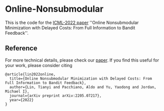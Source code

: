 # Online-Nonsubmodular

This is the code for the [ICML-2022 paper](https://arxiv.org/abs/2205.07217) ''Online Nonsubmodular Minimization with Delayed Costs: From Full Information to Bandit Feedback''.

## Reference
For more technical details, please check our [paper](https://arxiv.org/abs/2205.07217). If you find this useful for your work, please consider citing
```
@article{lin2022online,
  title={Online Nonsubmodular Minimization with Delayed Costs: From Full Information to Bandit Feedback},
  author={Lin, Tianyi and Pacchiano, Aldo and Yu, Yaodong and Jordan, Michael I},
  journal={arXiv preprint arXiv:2205.07217},
  year={2022}
}
```
